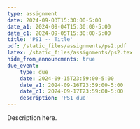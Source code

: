 ```yaml
---
type: assignment
date: 2024-09-03T15:30:00-5:00
date_a1: 2024-09-04T15:30:00-5:00
date_c1: 2024-09-05T15:30:00-5:00
title: 'PS1 -- Title'
pdf: /static_files/assignments/ps2.pdf
latex: /static_files/assignments/ps2.tex
hide_from_announcments: true
due_event: 
    type: due
    date: 2024-09-15T23:59:00-5:00
    date_a1: 2024-09-16T23:59:00-5:00
    date_c1: 2024-09-17T23:59:00-5:00
    description: 'PS1 due'
---
```


Description here.
